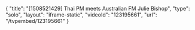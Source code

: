 {
    "title": "[1508521429] Thai PM meets Australian FM Julie Bishop",
    "type": "solo",
    "layout": "iframe-static",
    "videoId": "123195661",
    "url": "\/tvpembed\/123195661"
}